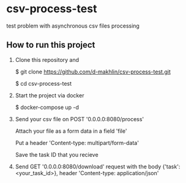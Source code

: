 # csv-process-test

test problem with asynchronous csv files processing

## How to run this project

1. Clone this repository and

   $ git clone https://github.com/d-makhlin/csv-process-test.git

   $ cd csv-process-test

2. Start the project via docker

   $ docker-compose up -d

3. Send your csv file on POST '0.0.0.0:8080/process'

   Attach your file as a form data in a field 'file'

   Put a header 'Content-type: multipart/form-data'

   Save the task ID that you recieve

4. Send GET '0.0.0.0:8080/download' request with the body {'task': <your_task_id>}, header 'Content-type: application/json'
